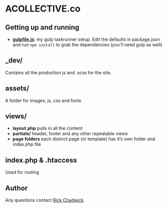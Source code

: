 ACOLLECTIVE.co
==============


## Getting up and running

* **[gulpfile.js](http://gulpjs.com/)**: my gulp taskrunner setup. Edit the defaults in package.json and run `npm install` to grab the dependencies (you'll need gulp as well)


## _dev/
Contains all the production js and .scss for the site.

## assets/
A folder for images, js, css and fonts

## views/

- **layout.php** pulls in all the content
- **partials/** header, footer and any other repeatable views
- **page folders** each distinct page (or template) has it’s own folder and index.php file

## index.php & .htaccess
Used for routing

## Author
Any questions contact [Rick Chadwick](http://rickchadwick.co.uk)
